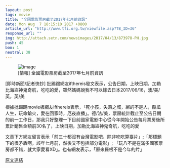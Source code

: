 ```yaml
---
layout: post
tags: movie
title: "全國電影票房截至2017年七月前資訊"
date: Mon Aug  7 18:15:10 2017 +0800
article_url: "http://www.tfi.org.tw/viewfile.asp?TB_ID=36"
response_url: ""
img: http://attach.setn.com/newsimages/2017/04/13/873978-PH.jpg
push: 45
boo: 1
neutral: 38
---
```


<figure>
<img src="http://attach.setn.com/newsimages/2017/04/13/873978-PH.jpg" alt="image">
<figcaption>
[情報] 全國電影票房截至2017年七月前資訊
</figcaption>
</figure>



[即時新聞/記者快抄] 批踢踢網友ifthereis發文表示，公告日期，上映日期，加勒比海盜神鬼奇航，吃吃的愛，雖然媽媽說我不可以嫁去日本2017/06/16，澳/美/英，英/美

根據批踢踢movie板網友ifthereis表示，「死小孩，失落之城，綁的不是人，酷瓜人生，玩命鎗火，愛在回家時，厄夜直播」。德/法/美，票房統計截止至公告日期的前一工作日，那我只好整理一下目前國家電影中心從今年開始公告每月票房後所累計銷售金額前30名了，上映日期，加勒比海盜神鬼奇航，吃吃的愛

文章下方網友留言表示「前三十都沒有台灣電影吧，除非吃吃算臺片」;「那標題下的很矛盾啊，該年七月前，然後又不包括部分電影」; 「玩八不是在滿多國家票房都不錯，就大家愛看XD」。也有網友表示，「原來羅根不是今年的片」

<a href = "https://www.ptt.cc/bbs/movie/M.1502100915.A.37D.html">原文連結</a>


